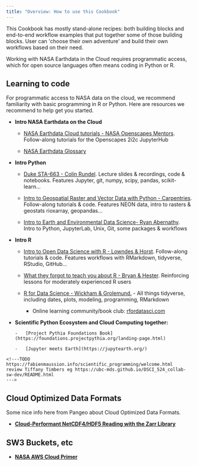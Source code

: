 ```yaml
---
title: "Overview: How to use this Cookbook"
---
```


This Cookbook has mostly stand-alone recipes: both building blocks and end-to-end workflow examples that put together some of those building blocks. User can 'choose their own adventure' and build their own workflows based on their need.

Working with NASA Earthdata in the Cloud requires programmatic access, which for open source languages often means coding in Python or R.

## Learning to code

For programmatic access to NASA data on the cloud, we recommend familiarity with basic programming in R or Python. Here are resources we recommend to help get you started.

-   **Intro NASA Earthdata on the Cloud**

    -   [NASA Earthdata Cloud tutorials - NASA Openscapes Mentors](https://nasa-openscapes.github.io/tutorials.html). Follow-along tutorials for the Openscapes 2i2c JupyterHub

    -   [NASA Earthdata Glossary](https://earthdata.nasa.gov/learn/user-resources/glossary) 

-   **Intro Python**

    -   [Duke STA-663 - Colin Rundel](https://sta663-sp22.github.io/). Lecture slides & recordings, code & notebooks. Features Jupyter, git, numpy, scipy, pandas, scikit-learn...

    -   [Intro to Geospatial Raster and Vector Data with Python - Carpentries](https://carpentries-incubator.github.io/geospatial-python/). Follow-along tutorials & code. Features NEON data, intro to rasters & geostats rioxarray, geopandas...

    -   [Intro to Earth and Environmental Data Science- Ryan Abernathy](https://earth-env-data-science.github.io/intro.html). Intro to Python, JupyterLab, Unix, Git, some packages & workflows

-   **Intro R**

    -   [Intro to Open Data Science with R - Lowndes & Horst](https://rstudio-conf-2020.github.io/r-for-excel/). Follow-along tutorials & code. Features workflows with RMarkdown, tidyverse, RStudio, GitHub...

    -   [What they forgot to teach you about R - Bryan & Hester](https://rstats.wtf/). Reinforcing lessons for moderately experienced R users

    -   [R for Data Science - Wickham & Grolemund.](https://r4ds.had.co.nz/) - All things tidyverse, including dates, plots, modeling, programming, RMarkdown

        -   Online learning community/book club: [rfordatasci.com](https://www.rfordatasci.com/)

-   **Scientific Python Ecosystem and Cloud Computing together:**

        -   [Project Pythia Foundations Book](https://foundations.projectpythia.org/landing-page.html)

        -   [Jupyter meets Earth](https://jupytearth.org/)


```{=html}
<!---TODO https://fabienmaussion.info/scientific_programming/welcome.html 
review Tiffany Timbers eg https://ubc-mds.github.io/DSCI_524_collab-sw-dev/README.html
--->
```
## Cloud Optimized Data Formats

Some nice info here from Pangeo about Cloud Optimized Data Formats.

-   [**Cloud-Performant NetCDF4/HDF5 Reading with the Zarr Library**](https://medium.com/pangeo/cloud-performant-reading-of-netcdf4-hdf5-data-using-the-zarr-library-1a95c5c92314)

## SW3 Buckets, etc

-   [**NASA AWS Cloud Primer**](https://earthdata.nasa.gov/learn/user-resources/webinars-and-tutorials/cloud-primer)
